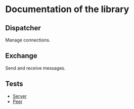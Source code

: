 # Documentation of the library

## Dispatcher
Manage connections.

## Exchange
Send and receive messages.

## Tests
- [Server](./tests/server.md)
- [Peer](./tests/peer.md)